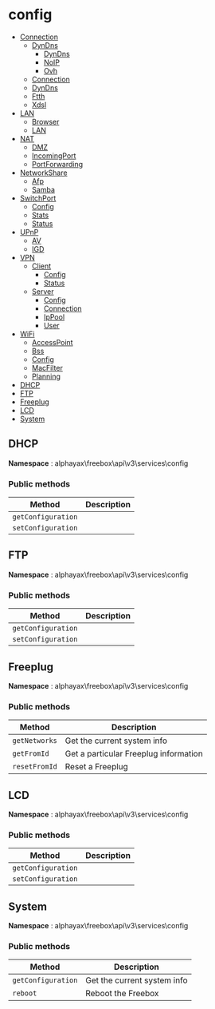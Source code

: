 # config

- [Connection](./Connection/Connection.md)
  - [DynDns](./Connection/DynDns/DynDns.md)
    - [DynDns](#DynDns)
    - [NoIP](#NoIP)
    - [Ovh](#Ovh)
  - [Connection](#Connection)
  - [DynDns](#DynDns)
  - [Ftth](#Ftth)
  - [Xdsl](#Xdsl)
- [LAN](./LAN/LAN.md)
  - [Browser](#Browser)
  - [LAN](#LAN)
- [NAT](./NAT/NAT.md)
  - [DMZ](#DMZ)
  - [IncomingPort](#IncomingPort)
  - [PortForwarding](#PortForwarding)
- [NetworkShare](./NetworkShare/NetworkShare.md)
  - [Afp](#Afp)
  - [Samba](#Samba)
- [SwitchPort](./SwitchPort/SwitchPort.md)
  - [Config](#Config)
  - [Stats](#Stats)
  - [Status](#Status)
- [UPnP](./UPnP/UPnP.md)
  - [AV](#AV)
  - [IGD](#IGD)
- [VPN](./VPN/VPN.md)
  - [Client](./VPN/Client/Client.md)
    - [Config](#Config)
    - [Status](#Status)
  - [Server](./VPN/Server/Server.md)
    - [Config](#Config)
    - [Connection](#Connection)
    - [IpPool](#IpPool)
    - [User](#User)
- [WiFi](./WiFi/WiFi.md)
  - [AccessPoint](#AccessPoint)
  - [Bss](#Bss)
  - [Config](#Config)
  - [MacFilter](#MacFilter)
  - [Planning](#Planning)
- [DHCP](#DHCP)
- [FTP](#FTP)
- [Freeplug](#Freeplug)
- [LCD](#LCD)
- [System](#System)


<a name="DHCP"></a>
## DHCP

**Namespace**  : alphayax\freebox\api\v3\services\config

### Public methods

| Method | Description |
|---|---|
| `getConfiguration` |  | 
| `setConfiguration` |  | 

<a name="FTP"></a>
## FTP

**Namespace**  : alphayax\freebox\api\v3\services\config

### Public methods

| Method | Description |
|---|---|
| `getConfiguration` |  | 
| `setConfiguration` |  | 

<a name="Freeplug"></a>
## Freeplug

**Namespace**  : alphayax\freebox\api\v3\services\config

### Public methods

| Method | Description |
|---|---|
| `getNetworks` | Get the current system info | 
| `getFromId` | Get a particular Freeplug information | 
| `resetFromId` | Reset a Freeplug | 

<a name="LCD"></a>
## LCD

**Namespace**  : alphayax\freebox\api\v3\services\config

### Public methods

| Method | Description |
|---|---|
| `getConfiguration` |  | 
| `setConfiguration` |  | 

<a name="System"></a>
## System

**Namespace**  : alphayax\freebox\api\v3\services\config

### Public methods

| Method | Description |
|---|---|
| `getConfiguration` | Get the current system info | 
| `reboot` | Reboot the Freebox | 
